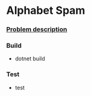 # Alphabet Spam

### [Problem description](https://open.kattis.com/problems/alphabetspam)

### Build
- dotnet build

### Test
- test
